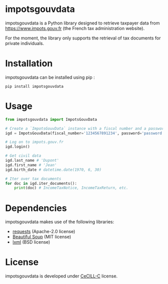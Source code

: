 # impotsgouvdata

impotsgouvdata is a Python library designed to retrieve taxpayer data 
from https://www.impots.gouv.fr (the French tax administration website).

For the moment, the library only supports the retrieval of tax documents 
for private individuals.

# Installation

impotsgouvdata can be installed using pip :

```shell
pip install impotsgouvdata
```

# Usage

```python
from impotsgouvdata import ImpotsGouvData

# Create a `ImpotsGouvData` instance with a fiscal number and a password
igd = ImpotsGouvData(fiscal_number='1234567891234', password='password')

# Log on to impots.gouv.fr
igd.login()

# Get civil data
igd.last_name # 'Dupont'
igd.first_name # 'Jean'
igd.birth_date # datetime.date(1970, 6, 30)

# Iter over tax documents
for doc in igd.iter_documents():
    print(doc) # IncomeTaxNotice, IncomeTaxReturn, etc.
```

# Dependencies

impotsgouvdata makes use of the following libraries:
- [requests](https://requests.readthedocs.io/en/latest/) (Apache-2.0 license)
- [Beautiful Soup](https://www.crummy.com/software/BeautifulSoup/) (MIT license)
- [lxml](https://lxml.de/) (BSD license)


# License

impotsgouvdata is developed under [CeCILL-C](https://cecill.info/licences/Licence_CeCILL-C_V1-en.html) license.